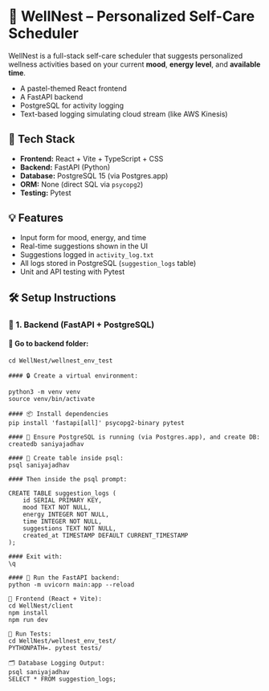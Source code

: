# 🌿 WellNest – Personalized Self-Care Scheduler

WellNest is a full-stack self-care scheduler that suggests personalized wellness activities based on your current **mood**, **energy level**, and **available time**.

- A pastel-themed React frontend
- A FastAPI backend
- PostgreSQL for activity logging
- Text-based logging simulating cloud stream (like AWS Kinesis)

## 🧩 Tech Stack

- **Frontend:** React + Vite + TypeScript + CSS
- **Backend:** FastAPI (Python)
- **Database:** PostgreSQL 15 (via Postgres.app)
- **ORM:** None (direct SQL via `psycopg2`)
- **Testing:** Pytest

## 💡 Features

- Input form for mood, energy, and time
- Real-time suggestions shown in the UI
- Suggestions logged in `activity_log.txt`
- All logs stored in PostgreSQL (`suggestion_logs` table)
- Unit and API testing with Pytest

## 🛠️ Setup Instructions

### 🔹 1. Backend (FastAPI + PostgreSQL)

#### 📍 Go to backend folder:

```terminal
cd WellNest/wellnest_env_test

#### 🔒 Create a virtual environment:

python3 -m venv venv
source venv/bin/activate

#### 📦 Install dependencies
pip install 'fastapi[all]' psycopg2-binary pytest

#### 🐘 Ensure PostgreSQL is running (via Postgres.app), and create DB:
createdb saniyajadhav

#### 🧱 Create table inside psql:
psql saniyajadhav

#### Then inside the psql prompt:

CREATE TABLE suggestion_logs (
    id SERIAL PRIMARY KEY,
    mood TEXT NOT NULL,
    energy INTEGER NOT NULL,
    time INTEGER NOT NULL,
    suggestions TEXT NOT NULL,
    created_at TIMESTAMP DEFAULT CURRENT_TIMESTAMP
);

#### Exit with:
\q

#### 🚀 Run the FastAPI backend:
python -m uvicorn main:app --reload

🔹 Frontend (React + Vite):
cd WellNest/client
npm install
npm run dev

🧪 Run Tests:
cd WellNest/wellnest_env_test/
PYTHONPATH=. pytest tests/

🗂️ Database Logging Output:
psql saniyajadhav
SELECT * FROM suggestion_logs;
